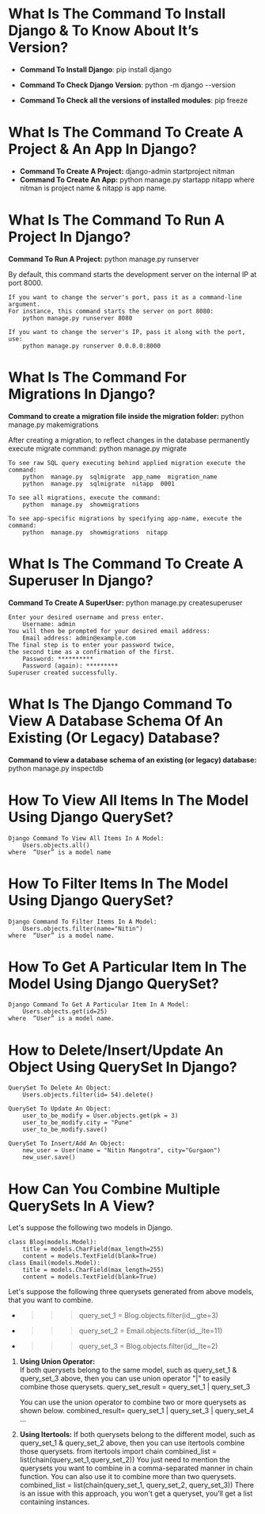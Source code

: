 # What Is The Command To Install Django & To Know About It’s Version?
* __Command To Install Django__:
    pip  install  django

* __Command To Check Django Version__:
    python  -m  django  --version

* __Command To Check all the versions of installed modules__:
    pip  freeze

# What Is The Command To Create A Project & An App In Django?
* __Command To Create A Project:__
    django-admin startproject nitman
* __Command To Create An App:__
    python manage.py startapp nitapp
where nitman is project name & nitapp is app name.

# What Is The Command To Run A Project In Django?
__Command To Run A Project:__
    python manage.py runserver
    
By default, this command starts the development server on the internal IP at port 8000.

    If you want to change the server's port, pass it as a command-line argument. 
    For instance, this command starts the server on port 8080:
        python manage.py runserver 8080

    If you want to change the server's IP, pass it along with the port, use:
        python manage.py runserver 0.0.0.0:8000

# What Is The Command For Migrations In Django?
__Command to create a migration file inside the migration folder:__
    python  manage.py  makemigrations

After creating a migration, to reflect changes in the database permanently execute migrate command:
        python  manage.py  migrate

    To see raw SQL query executing behind applied migration execute the command:
        python  manage.py  sqlmigrate  app_name  migration_name
        python  manage.py  sqlmigrate  nitapp  0001 

    To see all migrations, execute the command:
        python  manage.py  showmigrations

    To see app-specific migrations by specifying app-name, execute the command:
        python  manage.py  showmigrations  nitapp

# What Is The Command To Create A Superuser In Django?
__Command To Create A SuperUser:__
    python manage.py createsuperuser

    Enter your desired username and press enter.
        Username: admin
    You will then be prompted for your desired email address:
        Email address: admin@example.com
    The final step is to enter your password twice, 
    the second time as a confirmation of the first.
        Password: **********
        Password (again): *********
    Superuser created successfully.
    
# What Is The Django Command To View A Database Schema Of An Existing (Or Legacy) Database?
__Command to view a database schema of an existing (or legacy) database:__
    python manage.py inspectdb
       
# How To View All Items In The Model Using Django QuerySet?
    Django Command To View All Items In A Model:
        Users.objects.all()
    where  “User” is a model name
# How To Filter Items In The Model Using Django QuerySet?
    Django Command To Filter Items In A Model:
        Users.objects.filter(name="Nitin")
    where  “User” is a model name.
# How To Get A Particular Item In The Model Using Django QuerySet?
    Django Command To Get A Particular Item In A Model:
        Users.objects.get(id=25)
    where  “User” is a model name.
# How to Delete/Insert/Update An Object Using QuerySet In Django?
    QuerySet To Delete An Object:
        Users.objects.filter(id= 54).delete()

    QuerySet To Update An Object:
        user_to_be_modify = User.objects.get(pk = 3)
        user_to_be_modify.city = "Pune"
        user_to_be_modify.save()

    QuerySet To Insert/Add An Object:
        new_user = User(name = "Nitin Mangotra", city="Gurgaon")
        new_user.save()
# How Can You Combine Multiple QuerySets In A View?
Let's suppose the following two models in Django.
```
class Blog(models.Model):
    title = models.CharField(max_length=255)
    content = models.TextField(blank=True)
class Email(models.Model):
    title = models.CharField(max_length=255)
    content = models.TextField(blank=True)
```
Let's suppose the following three querysets generated from above models, that you want to combine.

* >>> query_set_1 = Blog.objects.filter(id__gte=3)
* >>> query_set_2 = Email.objects.filter(id__lte=11)
* >>> query_set_3 = Blog.objects.filter(id__lte=2)

1. __Using Union Operator:__  
    If both querysets belong to the same model, such as query_set_1 & query_set_3 above, 
    then you can use union operator "|" to easily combine those querysets.
        query_set_result = query_set_1 | query_set_3

    You can use the union operator to combine two or more querysets as shown below.
        combined_result= query_set_1 | query_set_3 | query_set_4 ...

2. __Using Itertools:__
    If both querysets belong to the different  model, such as query_set_1 & query_set_2 above, 
    then you can use itertools combine those querysets.
        from itertools import chain 
        combined_list = list(chain(query_set_1,query_set_2))
    You just need to mention the querysets you want to combine in a comma-separated manner in chain function. You can also use it 
    to combine more than two querysets.
    combined_list = list(chain(query_set_1, query_set_2, query_set_3))
    There is an issue with this approach, you won't get a queryset, you’ll get a list containing instances.

